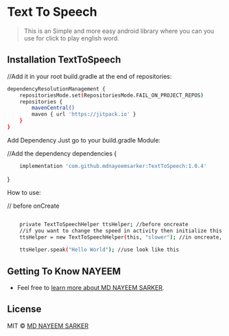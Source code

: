# Text To Speech
> This is an Simple and more easy android library where you can you use for click to play english word. 

## Installation TextToSpeech

//Add it in your root build.gradle at the end of repositories:

```bash
dependencyResolutionManagement {
	repositoriesMode.set(RepositoriesMode.FAIL_ON_PROJECT_REPOS)
	repositories {
		mavenCentral()
		maven { url 'https://jitpack.io' }
	}
}
```

Add Dependency Just go to your build.gradle Module:

//Add the dependency
dependencies {
```bash
	implementation 'com.github.mdnayeemsarker:TextToSpeech:1.0.4'
```
}

How to use:

// before onCreate

```bash

    private TextToSpeechHelper ttsHelper; //before oncreate
    //if you want to change the speed in activity then initialize this befole initialize ttsHelper
    ttsHelper = new TextToSpeechHelper(this, "slower"); //in oncreate, you can controll this way to text to speech speed "slower", "slow", "normal", "fast", "faster"
    
    ttsHelper.speak("Hello World"); //use look like this
```

## Getting To Know NAYEEM
 * Feel free to [learn more about MD NAYEEM SARKER](https://github.com/mdnayeemsarker).

## License

MIT © [MD NAYEEM SARKER](https://github.com/mdnayeemsarker)
